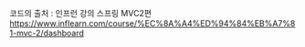 코드의 출처 : 인프런 강의 스프링 MVC2편 
https://www.inflearn.com/course/%EC%8A%A4%ED%94%84%EB%A7%81-mvc-2/dashboard
